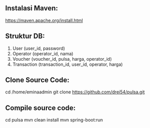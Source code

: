 Instalasi Maven:
-----------------------------------
https://maven.apache.org/install.html

Struktur DB:
-----------------------------------
1. User (user_id, password)
2. Operator (operator_id, nama)
3. Voucher (voucher_id, pulsa, harga, operator_id)
4. Transaction (transaction_id, user_id, operator, harga)

Clone Source Code:
-----------------------------------
cd /home/eminaadmin
git clone https://github.com/drei54/pulsa.git

Compile source code:
-----------------------------------
cd pulsa
mvn clean install
mvn spring-boot:run
